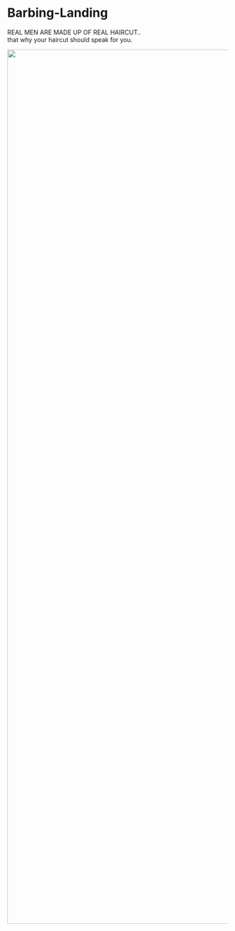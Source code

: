 # Barbing-Landing
REAL MEN ARE MADE UP OF REAL HAIRCUT..<br>
that why your haircut should speak for you.<br>

<img src="https://user-images.githubusercontent.com/79265330/205951206-b03c4a2c-dd98-4da9-ac97-9656bdff28aa.png" style="width=100%; height: 50vh;">
